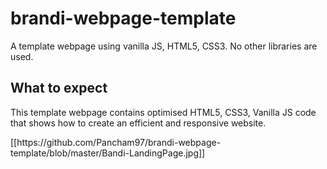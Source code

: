 # brandi-webpage-template
A template webpage using vanilla JS, HTML5, CSS3. No other libraries are used.

<h2>What to expect</h2>
<p>This template webpage contains optimised HTML5, CSS3, Vanilla JS code that shows how to create an efficient and responsive website.</p>
[[https://github.com/Pancham97/brandi-webpage-template/blob/master/Bandi-LandingPage.jpg]]
